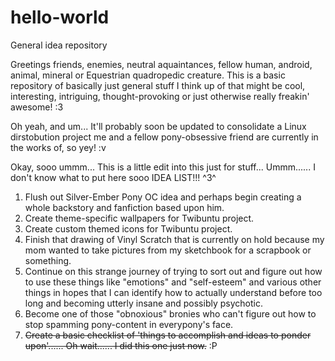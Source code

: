 # hello-world
General idea repository

Greetings friends, enemies, neutral aquaintances, fellow human, android, animal, mineral or Equestrian quadropedic creature.
This is a basic repository of basically just general stuff I think up of that might be cool, interesting, intriguing, thought-provoking or just otherwise really freakin' awesome! :3

Oh yeah, and um... It'll probably soon be updated to consolidate a Linux dirstobution project me and a fellow pony-obsessive friend are currently in the works of, so yey! :v

Okay, sooo ummm... This is a little edit into this just for stuff... Ummm...... I don't know what to put here sooo IDEA LIST!!! ^3^

1. Flush out Silver-Ember Pony OC idea and perhaps begin creating a whole backstory and fanfiction based upon him.
2. Create theme-specific wallpapers for Twibuntu project.
3. Create custom themed icons for Twibuntu project.
4. Finish that drawing of Vinyl Scratch that is currently on hold because my mom wanted to take pictures from my sketchbook for a scrapbook or something.
5. Continue on this strange journey of trying to sort out and figure out how to use these things like "emotions" and "self-esteem" and various other things in hopes that I can identify how to actually understand before too long and becoming utterly insane and possibly psychotic.
6. Become one of those "obnoxious" bronies who can't figure out how to stop spamming pony-content in everypony's face.
7. <s>Create a basic checklist of 'things to accomplish and ideas to ponder upon'...... Oh wait...... I did this one just now.</s> :P
